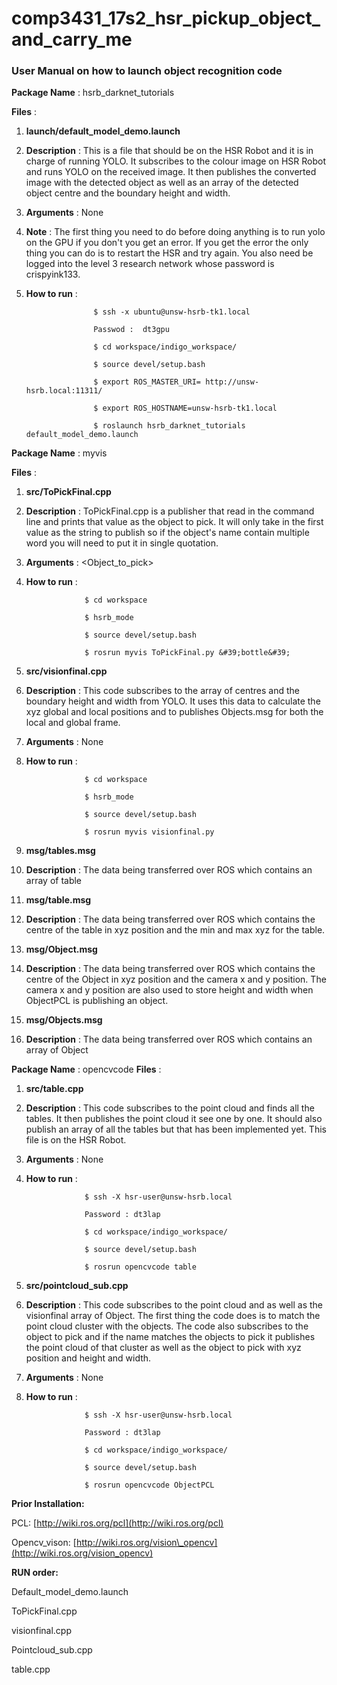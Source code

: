 # comp3431_17s2_hsr_pickup_object_and_carry_me
### User Manual on how to launch object recognition code

**Package Name** : hsrb\_darknet\_tutorials

**Files** :

1. **launch/default_model_demo.launch**
  1. **Description** : This is a file that should be on the HSR Robot and it is in charge of running YOLO. It subscribes to the colour image on HSR Robot and runs YOLO on the received image. It then publishes the converted image with the detected object  as well as an array of the detected object centre and the boundary height and width.
  2. **Arguments** : None
  3. **Note** : The first thing you need to do before doing anything is to run yolo on the GPU if you don&#39;t you get an error. If you get the error the only thing you can do is to restart the HSR and try again. You also need be logged into the level 3 research network whose password is crispyink133.
  4. **How to run** :

                        $ ssh -x ubuntu@unsw-hsrb-tk1.local

                        Passwod :  dt3gpu

                        $ cd workspace/indigo_workspace/

                        $ source devel/setup.bash

                        $ export ROS_MASTER_URI= http://unsw-hsrb.local:11311/

                        $ export ROS_HOSTNAME=unsw-hsrb-tk1.local

                        $ roslaunch hsrb_darknet_tutorials default_model_demo.launch

**Package Name** : myvis

**Files** :

1. **src/ToPickFinal.cpp**
  1. **Description** : ToPickFinal.cpp is a publisher that read in the command line and prints that value as the object to pick. It will only take in the first value as the string to publish  so if the object&#39;s name contain multiple word you will need to put it in single quotation.
  2. **Arguments** : &lt;Object\_to\_pick&gt;
  3. **How to run** :

                      $ cd workspace

                      $ hsrb_mode

                      $ source devel/setup.bash

                      $ rosrun myvis ToPickFinal.py &#39;bottle&#39;

1. **src/visionfinal.cpp**
  1. **Description** : This code subscribes to the array of centres and the boundary height and width from YOLO. It uses this data to calculate the xyz global and local positions and to publishes Objects.msg for both the local and global frame.
  2. **Arguments** : None
  3. **How to run** :

                      $ cd workspace

                      $ hsrb_mode

                      $ source devel/setup.bash

                      $ rosrun myvis visionfinal.py

1. **msg/tables.msg**
  1. **Description** : The data being transferred over ROS which contains an array of table

1. **msg/table.msg**
  1. **Description** : The data being transferred over ROS which contains the centre of the table in xyz position and the min and max xyz for the table.
1. **msg/Object.msg**
  1. **Description** : The data being transferred over ROS which contains the centre of the Object in xyz position and the camera x and y position. The camera x and y position are also used to store height and width when ObjectPCL is publishing an object.
1. **msg/Objects.msg**
  1. **Description** : The data being transferred over ROS which contains an array of Object

**Package Name** : opencvcode
**Files** :
1. **src/table.cpp**
  1. **Description** :  This code subscribes to the point cloud and finds all the tables. It then publishes the point cloud it see one by one. It should also publish an array of all the tables but that has been implemented yet. This file is on the HSR Robot.
  2. **Arguments** : None
  3. **How to run** :

                      $ ssh -X hsr-user@unsw-hsrb.local

                      Password : dt3lap

                      $ cd workspace/indigo_workspace/

                      $ source devel/setup.bash

                      $ rosrun opencvcode table


1. **src/pointcloud_sub.cpp**
  1. **Description** : This code subscribes to the point cloud and as well as the visionfinal array of Object. The first thing the code does is to match the point cloud cluster with the objects. The code also subscribes to the object to pick and if the name matches the objects to pick it publishes the point cloud of that cluster as well as the object to pick with xyz position and height and width.
  2. **Arguments** : None
  3. **How to run** :

                      $ ssh -X hsr-user@unsw-hsrb.local

                      Password : dt3lap

                      $ cd workspace/indigo_workspace/

                      $ source devel/setup.bash

                      $ rosrun opencvcode ObjectPCL

**Prior Installation:**

PCL: [http://wiki.ros.org/pcl](http://wiki.ros.org/pcl)

Opencv\_vison: [http://wiki.ros.org/vision\_opencv](http://wiki.ros.org/vision_opencv)

**RUN order:**

Default_model_demo.launch

ToPickFinal.cpp

visionfinal.cpp

Pointcloud_sub.cpp

table.cpp

